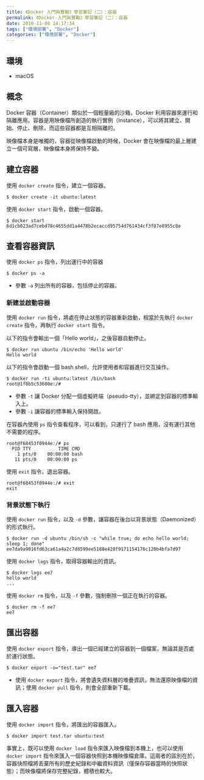 ```yaml
---
title: 《Docker 入門與實戰》學習筆記（二）：容器
permalink: 《Docker-入門與實戰》學習筆記（二）：容器
date: 2018-11-08 14:17:34
tags: ["環境部署", "Docker"]
categories: ["環境部署", "Docker"]
---
```


## 環境
- macOS

## 概念
Docker 容器（Container）類似於一個輕量級的沙箱，Docker 利用容器來運行和隔離應用。容器是用映像檔所創造的執行實例（Instance），可以將其建立、開始、停止、刪除，而這些容器都是互相隔離的。

映像檔本身是唯獨的，容器從映像檔啟動的時候，Docker 會在映像檔的最上層建立一個可寫層，映像檔本身將保持不變。

## 建立容器
使用 `docker create` 指令，建立一個容器。
```
$ docker create -it ubuntu:latest
```

使用 `docker start` 指令，啟動一個容器。
```
$ docker start 6d1cb023ad7cebd78c4655dd1a4478b2ecaccd95754d761434cf3f87e8955c8e
```

## 查看容器資訊
使用 `docker ps` 指令，列出運行中的容器
```
$ docker ps -a
```
- 參數 `-a` 列出所有的容器，包括停止的容器。

### 新建並啟動容器
使用 `docker run` 指令，將處在停止狀態的容器重新啟動，相當於先執行 `docker create` 指令，再執行 `docker start` 指令。

以下的指令會輸出一個「Hello world」，之後容器自動停止。
```
$ docker run ubuntu /bin/echo 'Hello world'
Hello world
```

以下的指令會啟動一個 bash shell，允許使用者和容器進行交互操作。
```
$ docker run -ti ubuntu:latest /bin/bash
root@1f8b5c53600e:/#
```
- 參數 `-t` 讓 Docker 分配一個虛擬終端（pseudo-tty），並綁定到容器的標準輸入上。
- 參數 `-i` 讓容器的標準輸入保持開啟。

在容器內使用 `ps` 指令查看程序，可以看到，只運行了 bash 應用，沒有運行其他不需要的程序。
```
root@f68453f0944e:/# ps
  PID TTY          TIME CMD
    1 pts/0    00:00:00 bash
   11 pts/0    00:00:00 ps
```

使用 `exit` 指令，退出容器。
```
root@f68453f0944e:/# exit
exit
```

### 背景狀態下執行
使用 `docker run` 指令，以及 `-d` 參數，讓容器在後台以背景狀態（Daemonized）的形式執行。
```
$ docker run -d ubuntu /bin/sh -c "while true; do echo hello world; sleep 1; done"
ee7da9a9016fd63ca61a4a2c7d8599ee5188e420f9171154176c120b4bfa7d97
```

使用 `docker logs` 指令，取得容器輸出的資訊。
```
$ docker logs ee7
hello world
...
```

使用 `docker rm` 指令，以及 `-f` 參數，強制刪除一個正在執行的容器。
```
$ docker rm -f ee7
ee7
```

## 匯出容器
使用 `docker export` 指令，導出一個已經建立的容器到一個檔案，無論其是否處於運行狀態。
```
$ docker export -o="test.tar" ee7
```
- 使用 `docker export` 指令，將會遺失資料層的堆疊資訊，無法還原映像檔的資訊；使用 `docker pull` 指令，則會全部重新下載。

## 匯入容器
使用 `docker import` 指令，將匯出的容器匯入。
```
$ docker import test.tar ubuntu:test
```

事實上，既可以使用 `docker load` 指令來匯入映像檔到本機上，也可以使用 `docker import` 指令來匯入一個容器快照到本機映像檔倉庫。這兩者的區別在於，容器快照檔將丟棄所有的歷史紀錄和中繼資料資訊（僅保存容器當時的快照狀態）；而映像檔將保存完整紀錄，體積也較大。